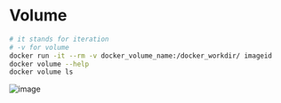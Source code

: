 # Volume
```bash
# it stands for iteration
# -v for volume
docker run -it --rm -v docker_volume_name:/docker_workdir/ imageid
docker volume --help
docker volume ls
```
![image](https://github.com/user-attachments/assets/326ff102-dacf-4b71-aeb0-4f69b86132c3)
